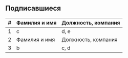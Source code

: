 ## Подписавшиеся

| #    | Фамилия и имя                      |  Должность, компания                    |
|------|------------------------------------|-----------------------------------------|
| 1    | c                                  | d, e                                    |
| 2    | Фамилия и имя                      | Должность, компания                     |
| 3    | b                                  | c, d                                    |
